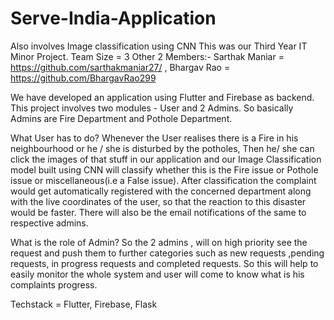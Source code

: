 # Serve-India-Application
Also involves Image classification using CNN
This was our Third Year IT Minor Project.
Team Size = 3
Other 2 Members:- Sarthak Maniar = https://github.com/sarthakmaniar27/ , Bhargav Rao = https://github.com/BhargavRao299 

We have developed an application using Flutter and Firebase as backend. This project involves two modules - User and 2 Admins. So basically Admins are Fire Department and Pothole Department. 

What User has to do?
Whenever the User realises there is a Fire in his neighbourhood or he / she is disturbed by the potholes, Then he/ she can click the images of that stuff in our application and our Image Classification model built using CNN will classify whether this is the Fire issue or Pothole issue or miscellaneous(i.e a False issue). After classification the complaint would get automatically registered with the concerned department along with the live coordinates of the user, so that the reaction to this disaster would be faster. There will also be the email notifications of the same to respective admins.

What is the role of Admin?
So the 2 admins , will on high priority see the request and push them to further categories such as new requests ,pending requests, in progress requests and  completed requests. So this will help to easily monitor the whole system and user will come to know what is his complaints progress.

Techstack = Flutter, Firebase, Flask
